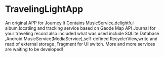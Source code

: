 # TravelingLightApp
An original APP for Journey.It Contains MusicService,delightful album,locatiing and tracking service based on Gaode Map API
Journal for your traveling record also included
what was used include SQLite Database ,Android MusicService(MediaService),self-defined RecyclerView,write and read of external storage
      ,Fragment for UI switch.
 More and more services are waiting to be developed!
